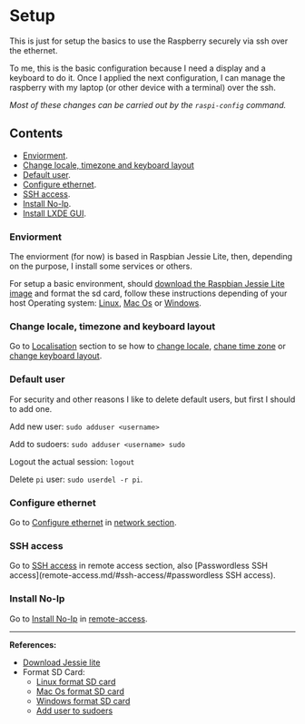 # Setup 

This is just for setup the basics to use the Raspberry securely via ssh over the ethernet. 

To me, this is the basic configuration because I need a display and a keyboard to do it. 
Once I applied the next configuration, I can manage the raspberry with my laptop (or other device with a terminal) over the ssh.

*Most of these changes can be carried out by the `raspi-config` command.*

## Contents

- [Enviorment](#enviorment).
- [Change locale, timezone and keyboard layout](#change-locale-timezone-and-keyboard-layout)
- [Default user](#default-user).
- [Configure ethernet](#configure-ethernet).
- [SSH access](#ssh-access).
- [Install No-Ip](#install-no-ip).
- [Install LXDE GUI]().


### Enviorment

The enviorment (for now) is based in Raspbian Jessie Lite, then, depending on the purpose, I install some services or others.

For setup a basic environment, should [download the Raspbian Jessie Lite image][Download Jessie Lite] and format the sd card, follow these instructions depending of your host Operating system: [Linux][Linux format SD card], [Mac Os][Mac Os format SD card] or [Windows][Windows format SD card].


### Change locale, timezone and keyboard layout

Go to [Localisation](localisation/README.md) section to se how to [change locale](localisation/README.md#change-locale), [chane time zone](localisation/README.md#change-time-zone) or [change keyboard layout](localisation/README.md#change-keyboard-layout).


### Default user
For security and other reasons I like to delete default users, but first I should to add one.

Add new user:
`sudo adduser <username>`

Add to sudoers:
`sudo adduser <username> sudo`

Logout the actual session:
`logout`

Delete `pi` user:
`sudo userdel -r pi`.


### Configure ethernet

Go to [Configure ethernet](network/README.md#configure-ethernet) in [network section](network/README.md).


### SSH access

Go to [SSH access](remote-access.md/#ssh-access) in remote access section, also [Passwordless SSH access](remote-access.md/#ssh-access/#passwordless SSH access).


### Install No-Ip

Go to [Install No-Ip](remote-access/README.md#install-no-ip) in [remote-access](remote-access/README.md).



- - - 

**References:**

- [Download Jessie lite][Download Jessie lite]
- Format SD Card:
	- [Linux format SD card][Linux format SD card]
	- [Mac Os format SD card][Mac Os format SD card]
	- [Windows format SD card][Windows format SD card]
	- [Add user to sudoers][Add user to sudoers]

[Download Jessie lite]: https://www.raspberrypi.org/downloads/raspbian/

[Linux format SD card]: https://www.raspberrypi.org/documentation/installation/installing-images/linux.md
    
[Mac Os format SD card]: https://www.raspberrypi.org/documentation/installation/installing-images/mac.md

[Windows format SD card]: https://www.raspberrypi.org/documentation/installation/installing-images/windows.md

[Add user to sudoers]: http://askubuntu.com/questions/7477/how-can-i-add-a-new-user-as-sudoer-using-the-command-line